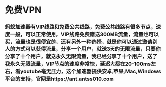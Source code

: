 # 免费VPN
### 蚂蚁加速器有VIP线路和免费公共线路，免费公共线路有很多节点，速度一般，可以正常使用，VIP线路免费赠送300MB流量，流量也可以买，流量也是很便宜的，还有另外一种选择，就是你可以通过邀请别人的方式可以获得流量，分享一个用户，就送3天的无限流量，只要你分享了十个用户，就送永久无限流量，我已经分享了十个用户，送了我永久无限流量，VIP节点的速度非常快，延迟大都在20-100ms左右，看youtube毫无压力，这个加速器提供安卓,苹果,Mac,Windows平台的支持，官网是https://ant.antss010.com

